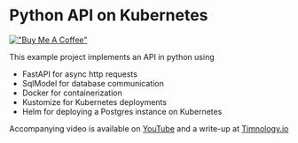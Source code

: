 # Python API on Kubernetes

[!["Buy Me A Coffee"](https://www.buymeacoffee.com/assets/img/custom_images/orange_img.png)](https://buymeacoffee.com/timvancann)

This example project implements an API in python using

- FastAPI for async http requests
- SqlModel for database communication
- Docker for containerization
- Kustomize for Kubernetes deployments
- Helm for deploying a Postgres instance on Kubernetes

Accompanying video is available on [YouTube](https://www.youtube.com/watch?v=I5XLyuG7nNc) and a write-up at [Timnology.io](https://www.timnology.io/articles/python-api)
